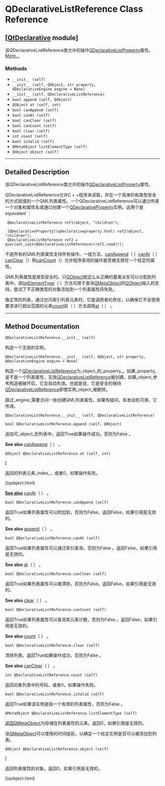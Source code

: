 # QDeclarativeListReference Class Reference

## [[QtDeclarative](index.htm) module]

该QDeclarativeListReference类允许的操作[QDeclarativeListProperty](index.htm)属性。[More...](#details)

### Methods

*   `__init__ (self)`
*   `__init__ (self, QObject, str property, QDeclarativeEngine engine = None)`
*   `__init__ (self, QDeclarativeListReference)`
*   `bool append (self, QObject)`
*   `QObject at (self, int)`
*   `bool canAppend (self)`
*   `bool canAt (self)`
*   `bool canClear (self)`
*   `bool canCount (self)`
*   `bool clear (self)`
*   `int count (self)`
*   `bool isValid (self)`
*   `QMetaObject listElementType (self)`
*   `QObject object (self)`

* * *

## Detailed Description

该QDeclarativeListReference类允许的操作[QDeclarativeListProperty](index.htm)属性。

QDeclarativeListReference允许C + +程序来读取，并在一个简单的和类型安全的方式赋值到一个QML列表属性。一个QDeclarativeListReference可以通过传递一个对象和属性名或通过创建一个[QDeclarativeProperty](qdeclarativeproperty.html)实例。这两个是equivalant ：

```
 QDeclarativeListReference ref1(object, "children");

 [QDeclarativeProperty](qdeclarativeproperty.html) ref2(object, "children");
 QDeclarativeListReference ref2 = qvariant_cast<QDeclarativeListReference>(ref2.read());

```

不是所有的QML列表属性支持所有操作。一组方法，[canAppend](qdeclarativelistreference.html#canAppend)（ ）[canAt](qdeclarativelistreference.html#canAt)（ ）[canClear](qdeclarativelistreference.html#canClear)（）和[canCount](qdeclarativelistreference.html#canCount)（）允许程序查询的操作是否被支撑在一个给定的属性。

QML列表属性是类型安全的。只[QObject](qobject.html)就这么从正确的基类派生可以分配到列表中。该[listElementType](qdeclarativelistreference.html#listElementType)（ ）方法可用于查询[QMetaObject](qmetaobject.html)的[QObject](qobject.html)输入的支持。尝试了不正确类型的对象添加到一个列表属性将失败。

像正常的列表，通过访问索引列表元素时，它是调用者的责任，以确保它不会使用要求进行超出范围的元素[count](qdeclarativelistreference.html#count)前（ ）方法调用[at](qdeclarativelistreference.html#at)（ ） 。

* * *

## Method Documentation

```
QDeclarativeListReference.__init__ (self)
```

构造一个无效的实例。

```
QDeclarativeListReference.__init__ (self, QObject, str property, QDeclarativeEngine engine = None)
```

构造一个[QDeclarativeListReference](qdeclarativelistreference.html)为_object_的_property_。如果_property_是不是一个列表属性，无效[QDeclarativeListReference](qdeclarativelistreference.html)被创建。如果_object_参考构造被破坏后，它会自动失效。也就是说，它是安全的保持[QDeclarativeListReference](qdeclarativelistreference.html)即使实例_object_被删除。

路过_engine_需要访问一些创建QML列表属性。如果有疑问，和发动机可用，它传递。

```
QDeclarativeListReference.__init__ (self, QDeclarativeListReference)
```

```
bool QDeclarativeListReference.append (self, QObject)
```

追加可_object_到列表中。返回True如果操作成功，否则为False 。

**See also** [canAppend](qdeclarativelistreference.html#canAppend)（ ） 。

```
QObject QDeclarativeListReference.at (self, int)
```

[

返回的列表元素_index_，或者0，如果操作失败。

](qobject.html)

[**See also**](qobject.html) [canAt](qdeclarativelistreference.html#canAt)（ ） 。

```
bool QDeclarativeListReference.canAppend (self)
```

返回True如果列表属性可以附加到，否则为False。返回False，如果引用是无效的。

**See also** [append](qdeclarativelistreference.html#append)（ ） 。

```
bool QDeclarativeListReference.canAt (self)
```

返回True如果列表属性可以通过索引查询，否则为False 。返回False，如果引用是无效的。

**See also** [at](qdeclarativelistreference.html#at)（ ） 。

```
bool QDeclarativeListReference.canClear (self)
```

返回True如果列表属性可以被清除，否则为False。返回False，如果引用是无效的。

**See also** [clear](qdeclarativelistreference.html#clear)（ ） 。

```
bool QDeclarativeListReference.canCount (self)
```

返回True如果列表属性可以查询其元素计数，否则为False 。返回False，如果引用是无效的。

**See also** [count](qdeclarativelistreference.html#count)（ ） 。

```
bool QDeclarativeListReference.clear (self)
```

清除列表。返回True如果操作成功，否则为False 。

**See also** [canClear](qdeclarativelistreference.html#canClear)（ ） 。

```
int QDeclarativeListReference.count (self)
```

返回对象列表中的号码，或者0，如果操作失败。

```
bool QDeclarativeListReference.isValid (self)
```

返回True如果该实例是指一个有效的列表属性，否则为False 。

```
QMetaObject QDeclarativeListReference.listElementType (self)
```

[](qmetaobject.html)

[返回](qmetaobject.html)[QMetaObject](qmetaobject.html)为存储在列表属性的元素。返回0，如果引用是无效的。

该[QMetaObject](qmetaobject.html)可以使用的时间提前，以确定一个给定实例是否可以被添加到列表。

```
QObject QDeclarativeListReference.object (self)
```

[

返回列表属性的对象。返回0，如果引用是无效的。

](qobject.html)